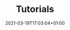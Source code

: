 ---
title: "Tutorials"
description: "Step-by-step tutorials."
date: 2021-03-19T17:03:04+01:00
lastmod: 2021-03-19T17:03:04+01:00
weight: 50
cascade:
  type: tutorials
  variables:
    gatlingBundleVersion: "3.7.0"
---